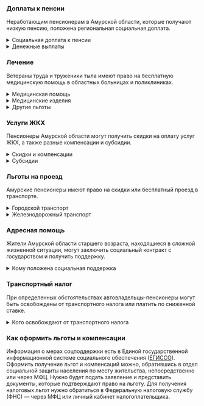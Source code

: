 ### Доплаты к пенсии
Неработающим пенсионерам в Амурской области, которые получают низкую пенсию, положена региональная социальная доплата. 
<details>
<summary>Социальная доплата к пенсии</summary>
В Амурской области региональный прожиточный минимум пенсионера превышает общефедеральный. Поэтому неработающим пенсионерам с низким размером пенсии производится региональная социальная доплата к пенсии до прожиточного минимума пенсионера — до 11 272 рублей. 
Для назначения доплаты в настоящее время необходимо обращаться в отдел социальной защиты населения по месту своего жительства. А с 2022 года доплата будет назначаться автоматически.
</details>
<details>

<summary>Денежные выплаты</summary>
Если пенсионер относится к льготной категории, ему положена ежемесячная денежная выплата (ЕДВ), которую регулярно индексируют. 
Ветеранам труда каждый месяц [выплачивается](https://docs.cntd.ru/document/961704116) по 743 рубля, а тем, кто обладает статусом ветерана труда региона, — 575 рублей. ЕДВ тружеников тыла составляет 824 рубля, жертв политических репрессий — 637 рублей. Дети войны (родившиеся в период с 22 июня 1941 года по 9 мая 1945 года, имеющие страховой стаж 25 лет (мужчины) и 20 лет (женщины) получают по 849 рублей в месяц.</details>

### Лечение
Ветераны труда и труженики тыла имеют право на бесплатную медицинскую помощь в областных больницах и поликлиниках. 
<details>

<summary>Медицинская помощь </summary>
Оказание медицинской помощи вне очереди полагается реабилитированным и пострадавшим от репрессий пенсионерам, труженикам тыла и детям войны, а также ветеранам труда.
</details>
<details>

<summary>Медицинские изделия</summary>
Протезно-ортопедическую помощь оказывают пенсионерам, нуждающимся в ней по медицинским показаниям и не имеющим инвалидности, а также инвалидам, которым такая помощь требуется, но она не предусмотрена их программой реабилитации.
</details>

<details>
<summary>Другие льготы</summary>
Труженикам тыла, реабилитированным и пострадавшим от репрессий пенсионерам и детям войны предоставляется внеочередной приём в дома-интернаты для престарелых и инвалидов и учреждения социального обслуживания.  
Мужчинам, достигшим 60 лет, женщинам — 55 лет, нуждающимся в оздоровлении, предоставляются путёвки в областные государственные социально-оздоровительные организации. Жертвам политических репрессий путёвки на санаторно-курортное лечение и отдых выдаются в первоочередном порядке.
</details>


### Услуги ЖКХ
Пенсионеры Амурской области могут получить скидки на оплату услуг ЖКХ, а также разные компенсации и субсидии. 

<details>
<summary>Скидки и компенсации</summary>
Ветеранам труда, реабилитированным и пострадавшим от репрессий пенсионерам выплачивается компенсация в размере 50% расходов на оплату жилого помещения, коммунальных услуг и взносов на капремонт. 
Одинокие неработающие пенсионеры по достижении 70 лет освобождаются от взносов на капремонт на 50%, а с 80-летнего возраста — полностью. Льгота распространяется также на граждан указанного возраста, семья которых состоит из неработающих граждан пенсионного возраста (мужчины — старше 60 лет, женщины — 55 лет) и (или) инвалидов I и II групп. Компенсация рассчитывается, исходя из установленного в регионе минимального взноса на капремонт за 1 кв. метр и размера стандарта нормативной площади жилого помещения.  
Жертвы политических репрессий имеют право на первоочередную установку телефона. Реабилитированным пенсионерам [компенсируют] (https://docs.cntd.ru/document/961704116) расходы на его установку.
</details>

<details>
<summary>Субсидии</summary>
Пенсионеры могут оформить субсидию на оплату услуг ЖКХ при тратах на «коммуналку» более 22% совокупного дохода семьи. Этот порог снижается для малообеспеченных граждан: при доходах ниже прожиточного минимума доля расходов уменьшается на поправочный коэффициент, равный среднедушевому доходу семьи к прожиточному минимуму. 
</details>

### Льготы на проезд
Амурские пенсионеры имеют право на скидки или бесплатный проезд в транспорте. 
<details>
<summary>Городской транспорт</summary>
Ветераны труда, труженики тыла, жертвы политических репрессий и дети войны для льготного проезда по муниципальным и межмуниципальным маршрутам [приобретают] (https://docs.cntd.ru/document/961704116) единый социальный проездной билет. 

</details>
<details>
<summary>Железнодорожный транспорт</summary>
Реабилитированным пенсионерам один раз в год компенсируется стоимость поездки по территории России туда и обратно железнодорожным транспортом. При путешествии водным, воздушным или автомобильным транспортом вернут 50% затрат.
</details>

### Адресная помощь
Жители Амурской области старшего возраста, находящиеся в сложной жизненной ситуации, могут заключить социальный контракт с государством и получить поддержку.

<details>
<summary>Кому положена социальная поддержка</summary>
Пенсионерам, которые по не зависящим от них причинам оказались в трудной жизненной ситуации, оказывают адресную помощь. Она может быть в виде денежных выплат, ежемесячных или единовременных, либо в натуральной форме — обеспечения продуктами питания, одеждой и обувью, медикаментами и прочее. С нуждающимися пенсионерами может быть заключён социальный контракт.

</details>

### Транспортный налог
При определенных обстоятельствах автовладельцы-пенсионеры могут быть освобождены от транспортного налога или платить по сниженной ставке. 
<details>
<summary>Кого освобождают от транспортного налога</summary>
Пенсионеры и предпенсионеры [освобождаются](https://www.nalog.gov.ru/rn77/service/tax/d1028916/) от уплаты транспортного налога на одно транспортное средство с мощностью двигателя до 100 л. с. Инвалиды I и II групп, ветераны боевых действий получают льготу на ТС мощностью до 150 л. с., а ветераны ВОВ — независимо от мощности. Не нужно уплачивать налог за легковой автомобиль, оснащённый электрическим двигателем.
</details>

### Как оформить льготы и компенсации 
Информация о мерах соцподдержки есть в Единой государственной информационной системе социального обеспечения ([ЕГИССО]( http://egisso.ru/site/client/#/)). Оформить получение льгот и компенсаций можно, обратившись в отдел социальной защиты населения по месту жительства, непосредственно или через МФЦ. Нужно будет подать заявление и представить документы, которые подтверждают право на льготу. Для получения налоговых льгот нужно обратиться в Федеральную налоговую службу (ФНС) — через МФЦ или личный кабинет налогоплательщика.















